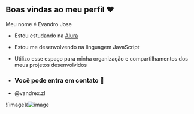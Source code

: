 ## Boas vindas ao meu perfil ♥️

Meu nome é Evandro Jose 

- Estou estudando na [Alura](https://www.alura.com.br)
- Estou me desenvolvendo na linguagem JavaScript
- Utilizo esse espaço para minha organização e compartilhamentos dos meus projetos desenvolvidos

- ### Você pode entra em contato 📧

- @vandrex.zl


![image](![image](https://github.com/Vandrinho/Vandrinho/assets/171505774/9a925c85-ed63-4f14-b817-85873496517c)

